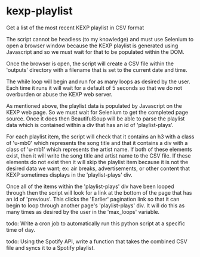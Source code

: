 # kexp-playlist
Get a list of the most recent KEXP playlist in CSV format

The script cannot be headless (to my knowledge) and must use Selenium to open a browser window because the KEXP playlist is generated using Javascript and so we must wait for that to be populated within the DOM.

Once the browser is open, the script will create a CSV file within the 'outputs' directory with a filename that is set to the current date and time.

The while loop will begin and run for as many loops as desired by the user. Each time it runs it will wait for a default of 5 seconds so that we do not overburden or abuse the KEXP web server.

As mentioned above, the playlist data is populated by Javascript on the KEXP web page. So we must wait for Selenium to get the completed page source. Once it does then BeautifulSoup will be able to parse the playlist data which is contained within a div that has an id of 'playlist-plays'.

For each playlist item, the script will check that it contains an h3 with a class of 'u-mb0' which represents the song title and that it contains a div with a class of 'u-mb1' which represents the artist name. If both of these elements exist, then it will write the song title and artist name to the CSV file. If these elements do not exist then it will skip the playlist item because it is not the desired data we want; ex: air breaks, advertisements, or other content that KEXP sometimes displays in the 'playlist-plays' div.

Once all of the items within the 'playlist-plays' div have been looped through then the script will look for a link at the bottom of the page that has an id of 'previous'. This clicks the 'Earlier' pagination link so that it can begin to loop through another page's 'playlist-plays' div. It will do this as many times as desired by the user in the 'max_loops' variable.

todo: Write a cron job to automatically run this python script at a specific time of day.

todo: Using the Spotify API, write a function that takes the combined CSV file and syncs it to a Spotify playlist.